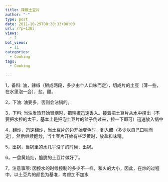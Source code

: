 ```yaml
---
title: 辣椒土豆片
author: "-"
type: post
date: 2011-10-29T08:30:33+00:00
url: /?p=1385
views:
  - 2
bot_views:
  - 11
categories:
  - Cooking
tags:
  - Cooking

---
```

1，备料: 油，辣椒（掰成两段，多少由个人口味而定），切成片的土豆（薄一些，在水里泡一会），盐。醋。
  
2，下油: 油要多，否则会沾锅的。
  
3，下料: 当油发热开始冒烟时，把辣椒迅速丢入。接着把土豆片从水中捞出（不要把水控的太干，基本上是把泡土豆片的盆子倒过来，控一下即可）迅速放入锅中
  
4，翻炒，迅速翻炒，当土豆片的边开始变色时，到入醋（多少以自己口味而定），然后继续翻炒，当土豆片开始有些泛黄时，放盐和味精。
  
5，出锅，当锅里的水几乎没了的时候，出锅。
  
6，一盘黄灿灿，脆脆的土豆片做好了。
  
7，注意事项: 因控水的时候控制的多少不一样，和火的大小，因此，在炒的过程中，以土豆片的颜色为基准，考虑加不加水